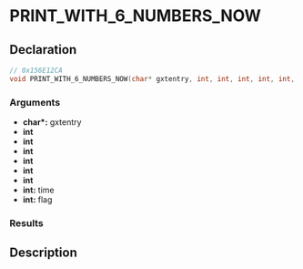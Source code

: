 # PRINT_WITH_6_NUMBERS_NOW

## Declaration
```cpp
// 0x156E12CA
void PRINT_WITH_6_NUMBERS_NOW(char* gxtentry, int, int, int, int, int, int, int time, int flag);
```

### Arguments
- **char\*:** gxtentry
- **int**
- **int**
- **int**
- **int**
- **int**
- **int**
- **int:** time
- **int:** flag

### Results

## Description
